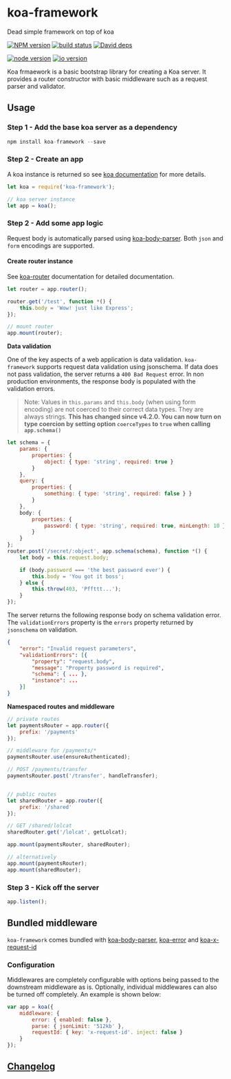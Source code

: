koa-framework
=============

Dead simple framework on top of koa


[![NPM version][npm-image]][npm-url]
[![build status][travis-image]][travis-url]
[![David deps][david-image]][david-url]

[![node version][node-image]][node-url]
[![io version][io-image]][node-url]

[npm-image]: https://img.shields.io/npm/v/koa-framework.svg?style=flat-square
[npm-url]: https://npmjs.org/package/koa-framework
[travis-image]: https://img.shields.io/travis/jksdua/koa-framework.svg?style=flat-square
[travis-url]: https://travis-ci.org/jksdua/koa-framework
[david-image]: https://img.shields.io/david/jksdua/koa-framework.svg?style=flat-square
[david-url]: https://david-dm.org/jksdua/koa-framework
[node-image]: https://img.shields.io/badge/node.js-%3E=_0.11.9-green.svg?style=flat-square
[node-url]: http://nodejs.org
[io-image]: https://img.shields.io/badge/io.js-%3E=_1.0-yellow.svg?style=flat-square
[io-url]: https://iojs.org


Koa frmaework is a basic bootstrap library for creating a Koa server. It provides a router constructor with basic middleware such as a request parser and validator.


Usage
-----

### Step 1 - Add the base koa server as a dependency

```javascript
npm install koa-framework --save
```

### Step 2 - Create an app

A koa instance is returned so see [koa documentation](koajs.com) for more details.

```javascript
let koa = require('koa-framework');

// koa server instance
let app = koa();
```

### Step 2 - Add some app logic

Request body is automatically parsed using [koa-body-parser](https://github.com/thomseddon/koa-body-parser). Both `json` and `form` encodings are supported.

#### Create router instance

See [koa-router](https://github.com/alexmingoia/koa-router) documentation for detailed documentation.

```js
let router = app.router();

router.get('/test', function *() {
	this.body = 'Wow! just like Express';
});

// mount router
app.mount(router);
```


**Data validation**

One of the key aspects of a web application is data validation. `koa-framework` supports request data validation using jsonschema. If data does not pass validation, the server returns a `400 Bad Request` error. In non production environments, the response body is populated with the validation errors.

> Note: Values in `this.params` and `this.body` (when using form encoding) are not coerced to their correct data types. They are always strings. **This has changed since v4.2.0. You can now turn on type coercion by setting option `coerceTypes` to `true` when calling `app.schema()`**

```js
let schema = {
	params: {
		properties: {
			object: { type: 'string', required: true }
		}
	},
	query: {
		properties: {
			something: { type: 'string', required: false } }
		}
	},
	body: {
		properties: {
			password: { type: 'string', required: true, minLength: 10 }
		}
	}
};
router.post('/secret/:object', app.schema(schema), function *() {
	let body = this.request.body;

	if (body.password === 'the best password ever') {
		this.body = 'You got it boss';
	} else {
		this.throw(403, 'Pffttt...');
	}
});
```

The server returns the following response body on schema validation error. The `validationErrors` property is the `errors` property returned by `jsonschema` on validation.

```json
{
	"error": "Invalid request parameters",
	"validationErrors": [{
		"property": "request.body",
		"message": "Property password is required",
		"schema": { ... },
		"instance": ...
	}]
}
```


**Namespaced routes and middleware**

```js
// private routes
let paymentsRouter = app.router({
	prefix: '/payments'
});

// middleware for /payments/*
paymentsRouter.use(ensureAuthenticated);

// POST /payments/transfer
paymentsRouter.post('/transfer', handleTransfer);


// public routes
let sharedRouter = app.router({
	prefix: '/shared'
});

// GET /shared/lolcat
sharedRouter.get('/lolcat', getLolcat);

app.mount(paymentsRouter, sharedRouter);

// alternatively
app.mount(paymentsRouter);
app.mount(sharedRouter);
```


### Step 3 - Kick off the server

```javascript
app.listen();
```


## Bundled middleware

`koa-framework` comes bundled with [koa-body-parser](https://npmjs.com/package/koa-parser), [koa-error](https://npmjs.com/package/koa-error) and [koa-x-request-id](https://npmjs.com/package/koa-x-request-id)

### Configuration

Middlewares are completely configurable with options being passed to the downstream middleware as is. Optionally, individual middlewares can also be turned off completely. An example is shown below:

```js
var app = koa({
	middleware: {
		error: { enabled: false },
		parse: { jsonLimit: '512kb' },
		requestId: { key: 'x-request-id'. inject: false }
	}
});
```


[Changelog](./history.md)
-------------------------